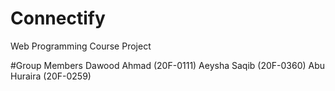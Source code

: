 # Connectify
Web Programming Course Project

#Group Members
Dawood Ahmad (20F-0111)
Aeysha Saqib (20F-0360)
Abu Huraira (20F-0259)
